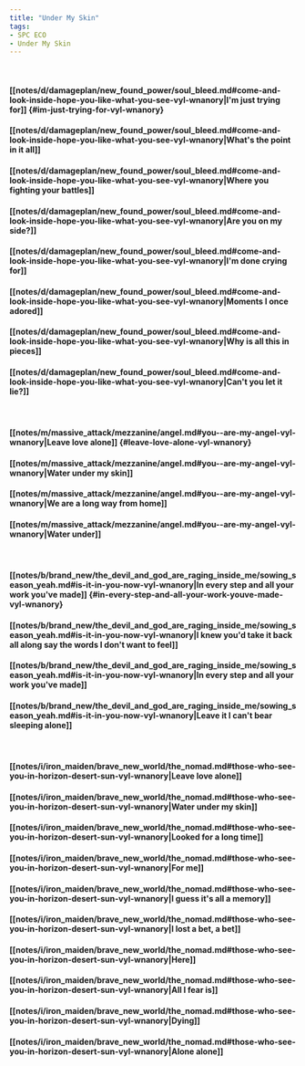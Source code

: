 ```yaml
---
title: "Under My Skin"
tags:
- SPC ECO
- Under My Skin
---
```

&nbsp;
#### [[notes/d/damageplan/new_found_power/soul_bleed.md#come-and-look-inside-hope-you-like-what-you-see-vyl-wnanory|I'm just trying for]] {#im-just-trying-for-vyl-wnanory}
#### [[notes/d/damageplan/new_found_power/soul_bleed.md#come-and-look-inside-hope-you-like-what-you-see-vyl-wnanory|What's the point in it all]]
#### [[notes/d/damageplan/new_found_power/soul_bleed.md#come-and-look-inside-hope-you-like-what-you-see-vyl-wnanory|Where you fighting your battles]]
#### [[notes/d/damageplan/new_found_power/soul_bleed.md#come-and-look-inside-hope-you-like-what-you-see-vyl-wnanory|Are you on my side?]]
#### [[notes/d/damageplan/new_found_power/soul_bleed.md#come-and-look-inside-hope-you-like-what-you-see-vyl-wnanory|I'm done crying for]]
#### [[notes/d/damageplan/new_found_power/soul_bleed.md#come-and-look-inside-hope-you-like-what-you-see-vyl-wnanory|Moments I once adored]]
#### [[notes/d/damageplan/new_found_power/soul_bleed.md#come-and-look-inside-hope-you-like-what-you-see-vyl-wnanory|Why is all this in pieces]]
#### [[notes/d/damageplan/new_found_power/soul_bleed.md#come-and-look-inside-hope-you-like-what-you-see-vyl-wnanory|Can't you let it lie?]]
&nbsp;
#### [[notes/m/massive_attack/mezzanine/angel.md#you--are-my-angel-vyl-wnanory|Leave love alone]] {#leave-love-alone-vyl-wnanory}
#### [[notes/m/massive_attack/mezzanine/angel.md#you--are-my-angel-vyl-wnanory|Water under my skin]]
#### [[notes/m/massive_attack/mezzanine/angel.md#you--are-my-angel-vyl-wnanory|We are a long way from home]]
#### [[notes/m/massive_attack/mezzanine/angel.md#you--are-my-angel-vyl-wnanory|Water under]]
&nbsp;
#### [[notes/b/brand_new/the_devil_and_god_are_raging_inside_me/sowing_season_yeah.md#is-it-in-you-now-vyl-wnanory|In every step and all your work you've made]] {#in-every-step-and-all-your-work-youve-made-vyl-wnanory}
#### [[notes/b/brand_new/the_devil_and_god_are_raging_inside_me/sowing_season_yeah.md#is-it-in-you-now-vyl-wnanory|I knew you'd take it back all along say the words I don't want to feel]]
#### [[notes/b/brand_new/the_devil_and_god_are_raging_inside_me/sowing_season_yeah.md#is-it-in-you-now-vyl-wnanory|In every step and all your work you've made]]
#### [[notes/b/brand_new/the_devil_and_god_are_raging_inside_me/sowing_season_yeah.md#is-it-in-you-now-vyl-wnanory|Leave it I can't bear sleeping alone]]
&nbsp;
#### [[notes/i/iron_maiden/brave_new_world/the_nomad.md#those-who-see-you-in-horizon-desert-sun-vyl-wnanory|Leave love alone]]
#### [[notes/i/iron_maiden/brave_new_world/the_nomad.md#those-who-see-you-in-horizon-desert-sun-vyl-wnanory|Water under my skin]]
#### [[notes/i/iron_maiden/brave_new_world/the_nomad.md#those-who-see-you-in-horizon-desert-sun-vyl-wnanory|Looked for a long time]]
#### [[notes/i/iron_maiden/brave_new_world/the_nomad.md#those-who-see-you-in-horizon-desert-sun-vyl-wnanory|For me]]
#### [[notes/i/iron_maiden/brave_new_world/the_nomad.md#those-who-see-you-in-horizon-desert-sun-vyl-wnanory|I guess it's all a memory]]
#### [[notes/i/iron_maiden/brave_new_world/the_nomad.md#those-who-see-you-in-horizon-desert-sun-vyl-wnanory|I lost a bet, a bet]]
#### [[notes/i/iron_maiden/brave_new_world/the_nomad.md#those-who-see-you-in-horizon-desert-sun-vyl-wnanory|Here]]
#### [[notes/i/iron_maiden/brave_new_world/the_nomad.md#those-who-see-you-in-horizon-desert-sun-vyl-wnanory|All I fear is]]
#### [[notes/i/iron_maiden/brave_new_world/the_nomad.md#those-who-see-you-in-horizon-desert-sun-vyl-wnanory|Dying]]
#### [[notes/i/iron_maiden/brave_new_world/the_nomad.md#those-who-see-you-in-horizon-desert-sun-vyl-wnanory|Alone alone]]
